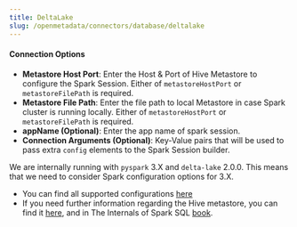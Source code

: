 ```yaml
---
title: DeltaLake
slug: /openmetadata/connectors/database/deltalake
---
```


<ConnectorIntro connector="DeltaLake" hasDBT="true" />

<Requirements />

<MetadataIngestionService connector="DeltaLake"/>

<h4>Connection Options</h4>

- **Metastore Host Port**: Enter the Host & Port of Hive Metastore to configure the Spark Session. Either of `metastoreHostPort` or `metastoreFilePath` is required.
- **Metastore File Path**: Enter the file path to local Metastore in case Spark cluster is running locally. Either of `metastoreHostPort` or `metastoreFilePath` is required.
- **appName (Optional)**: Enter the app name of spark session.
- **Connection Arguments (Optional)**: Key-Value pairs that will be used to pass extra `config` elements to the Spark Session builder.

We are internally running with `pyspark` 3.X and `delta-lake` 2.0.0. This means that we need to consider Spark configuration options for 3.X.

- You can find all supported configurations [here](https://spark.apache.org/docs/latest/configuration.html)
- If you need further information regarding the Hive metastore, you can find it [here](https://spark.apache.org/docs/3.0.0-preview/sql-data-sources-hive-tables.html),
  and in The Internals of Spark SQL [book](https://jaceklaskowski.gitbooks.io/mastering-spark-sql/content/spark-sql-hive-metastore.html).

<IngestionScheduleAndDeploy />

<ConnectorOutro connector="DeltaLake" hasDBT="true" />
